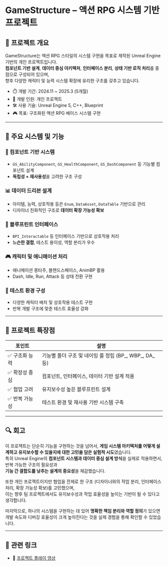 # GameStructure – 액션 RPG 시스템 기반 프로젝트

## 📌 프로젝트 개요
GameStructure는 액션 RPG 스타일의 시스템 구현을 목표로 제작된 Unreal Engine 기반의 개인 프로젝트입니다.  
**컴포넌트 기반 설계**, **데이터 중심 아키텍처**, **인터페이스 분리**, **상태 기반 로직 처리**를 중점으로 구성되어 있으며,  
향후 다양한 캐릭터 및 능력 시스템 확장에 유리한 구조를 갖추고 있습니다.

- ⏱️ 개발 기간: 2024.11 ~ 2025.3 (5개월)
- 👤 개발 인원: 개인 프로젝트
- 🛠️ 사용 기술: Unreal Engine 5, C++, Blueprint
- 🎮 목표: 구조화된 액션 RPG 베이스 시스템 구현

---

## 🧩 주요 시스템 및 기능

### 🧱 컴포넌트 기반 시스템
- `GS_AbilityComponent`, `GS_HealthComponent`, `GS_DashComponent` 등 기능별 컴포넌트 설계
- **독립성 + 재사용성**을 고려한 구조 구성

### 📊 데이터 드리븐 설계
- 아이템, 능력, 상호작용 등은 `Enum`, `DataAsset`, `DataTable` 기반으로 관리
- 디자이너 친화적인 구조로 **데이터 확장 가능성 확보**

### 🔗 블루프린트 인터페이스
- `BPI_Interactable` 등 인터페이스 기반으로 상호작용 처리
- **느슨한 결합**, 테스트 용이성, 역할 분리가 우수

### 🎮 캐릭터 및 애니메이션 처리
- 애니메이션 몽타주, 블렌드스페이스, AnimBP 활용
- Dash, Idle, Run, Attack 등 상태 전환 구현

### 🧪 테스트 환경 구성
- 다양한 캐릭터 배치 및 상호작용 테스트 구현
- 반복 개발 구조에 맞춘 테스트 효율성 강화

---

## 🌟 프로젝트 특장점

| 포인트 | 설명 |
|--------|------|
| ✅ 구조화 능력 | 기능별 폴더 구조 및 네이밍 룰 정립 (BP_, WBP_, DA_ 등) |
| ✅ 확장성 중심 | 컴포넌트, 인터페이스, 데이터 기반 설계 적용 |
| ✅ 협업 고려 | 유지보수성 높은 블루프린트 설계 |
| ✅ 반복 가능성 | 테스트 환경 및 재사용 기반 시스템 구축 |

---

## 🔍 회고

이 프로젝트는 단순히 기능을 구현하는 것을 넘어서, **게임 시스템 아키텍처를 어떻게 설계하고 유지보수할 수 있을지에 대한 고민을 담은 실험적 시도**였습니다.  
특히 Unreal Engine의 **컴포넌트 시스템과 데이터 중심 설계 방식**을 실제로 적용하면서, 반복 가능한 구조의 필요성과  
**기능 간 결합도를 낮추는 설계의 중요성**을 체감했습니다.

또한 개인 프로젝트이지만 협업을 전제로 한 구조 (디자이너와의 작업 분리, 인터페이스 처리, 확장 가능성 확보)를 고민했으며,  
이는 향후 팀 프로젝트에서도 유지보수성과 작업 효율성을 높이는 기반이 될 수 있다고 생각합니다.

마지막으로, 하나의 시스템을 구현하는 데 있어 **명확한 책임 분리와 역할 정의**가 있으면  
개발 속도와 디버깅 효율성이 크게 높아진다는 것을 실제 경험을 통해 확인할 수 있었습니다.

---

## 🔗 관련 링크

- 🎥 [프로젝트 플레이 영상](업로드예정)
